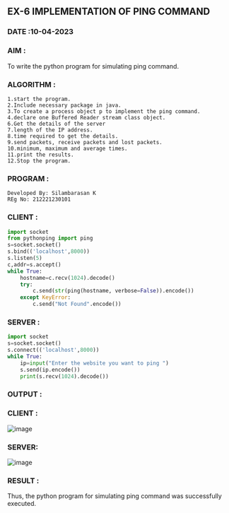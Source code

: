 ## EX-6 IMPLEMENTATION OF PING COMMAND
### DATE :10-04-2023

### AIM :

To write the python program for simulating ping command.

### ALGORITHM :
```
1.start the program.
2.Include necessary package in java.
3.To create a process object p to implement the ping command.
4.declare one Buffered Reader stream class object.
6.Get the details of the server
7.length of the IP address.
8.time required to get the details.
9.send packets, receive packets and lost packets.
10.minimum, maximum and average times.
11.print the results.
12.Stop the program.
```
### PROGRAM :
```
Developed By: Silambarasan K
REg No: 212221230101
```
### CLIENT :
```py
import socket
from pythonping import ping
s=socket.socket()
s.bind(('localhost',8000))
s.listen(5)
c,addr=s.accept()
while True:
    hostname=c.recv(1024).decode()
    try:
        c.send(str(ping(hostname, verbose=False)).encode())
    except KeyError:
        c.send("Not Found".encode())
```
### SERVER :
```py
import socket
s=socket.socket()
s.connect(('localhost',8000))
while True:
    ip=input("Enter the website you want to ping ")
    s.send(ip.encode())
    print(s.recv(1024).decode())
```
### OUTPUT :

### CLIENT :

![image](https://user-images.githubusercontent.com/122860624/243069244-147fb995-cf9e-4442-bc28-c7981edebcca.png)

### SERVER:

![image](https://user-images.githubusercontent.com/122860624/243069409-cfa11b4e-8d84-4467-b55c-2379b3db40b3.png)

### RESULT :

Thus, the python program for simulating ping command was successfully executed.
